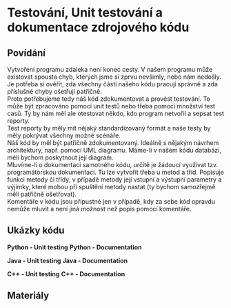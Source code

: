 Testování, Unit testování a dokumentace zdrojového kódu
===

Povídání
---

Vytvoření programu zdaleka není konec cesty. V našem programu může existovat spousta chyb, kterých jsme si zprvu nevšimly, nebo nám nedošly. Je potřeba si ověřit, zda všechny části našeho kódu pracují správně a zda příslušné chyby ošetřují patřičně.               
Proto potřebujeme tedy náš kód zdokumentovat a provést testování. To může být zpracováno pomocí unit testů nebo třeba pomocí množství test casů. Ty by nám měl ale otestovat někdo, kdo program netvořil a sepsat test reporty.        
Test reporty by měly mít nějaký standardizovaný formát a naše testy by měly pokrývat všechny možné scénáře.                 
Náš kód by měl být patřičně zdokumentovaný. Ideálně s nějakým návrhem architektury, např. pomocí UML diagramu. Máme-li v našem kódu databázi, měli bychom poskytnout její diagram.              
Mluvíme-li o dokumentaci samotného kódu, určitě je žádoucí využívat tzv. programátorskou dokumentaci. Tu lze vytvořit třeba u metod a tříd. Popisuje funkci metody či třídy, v případě metody její vstupní a výstupní parametry a výjimky, které mohou při spuštění metody nastat (ty bychom samozřejmě měli patřičně ošetřovat).               
Komentáře v kódu jsou přípustné jen v případě, kdy za sebe kód opravdu nemůže mluvit a není jiná možnost než popis pomocí komentáře.            

Ukázky kódu
---

**Python - Unit testing**
**Python - Documentation**

**Java - Unit testing**
**Java - Documentation**

**C++ - Unit testing**
**C++ - Documentation**


Materiály
---
